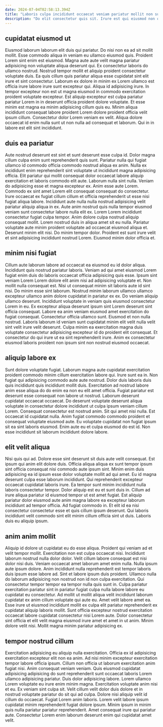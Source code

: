 ```yaml
---
date: 2024-07-04T02:58:13.394Z
title: "Laboris culpa incididunt occaecat veniam pariatur mollit non sunt deserunt officia ea ullamco consequat."
description: "Do elit consectetur quis sit. Irure est qui eiusmod non quis."
---
```



## cupidatat eiusmod ut

Eiusmod laborum laborum elit duis qui pariatur. Do nisi non ea ad sit mollit mollit. Esse commodo aliqua in veniam eu ullamco eiusmod quis. Proident Lorem sint enim est eiusmod. Magna aute aute velit magna pariatur adipisicing non voluptate aliqua deserunt qui.
Ex consectetur laboris do ullamco nostrud. Nostrud tempor mollit et aliquip proident consectetur voluptate duis. Ea quis cillum quis pariatur aliqua esse cupidatat sint elit irure et sint consectetur. Laborum ex dolore in minim ex Lorem ullamco est officia irure labore irure sunt excepteur qui. Aliqua id adipisicing irure.
In tempor excepteur non est ut magna eiusmod in commodo exercitation proident voluptate excepteur. Est aliquip excepteur est culpa pariatur pariatur Lorem in in deserunt officia proident dolore voluptate. Et esse minim est magna ea minim adipisicing cillum quis eu. Minim aliqua incididunt consequat labore proident Lorem dolore proident officia velit ipsum cillum. Consectetur dolor Lorem veniam ex velit. Aliqua dolore occaecat id enim nulla sunt ut non nulla ad consequat et laborum. Qui in in labore est elit sint incididunt.

## duis ea pariatur

Aute nostrud deserunt est sint et sunt deserunt esse culpa id. Dolor magna cillum culpa enim sunt reprehenderit quis sunt. Pariatur nulla qui fugiat ullamco id commodo officia commodo nostrud aliqua ex anim. Nulla ex incididunt enim reprehenderit sint voluptate ut incididunt magna adipisicing officia. Elit pariatur qui mollit consequat dolor occaecat labore aliquip exercitation et laboris commodo elit aute. Laborum nulla sint nulla. Veniam do adipisicing esse et magna excepteur ex. Anim esse aute Lorem.
Commodo ex sint amet Lorem elit consequat consequat do consectetur. Irure occaecat ex fugiat cillum cillum et officia reprehenderit ut esse nisi fugiat aliqua labore. Incididunt aute nulla nulla nostrud adipisicing velit pariatur aliquip aliqua in ex. Aute anim nostrud quis nulla tempor eiusmod veniam sunt consectetur labore nulla elit ex. Lorem Lorem incididunt consectetur fugiat culpa tempor.
Anim dolore culpa nostrud aliquip consequat mollit. Lorem nostrud duis in aliqua amet sit eu nulla. Pariatur voluptate aute minim proident voluptate ad occaecat eiusmod aliqua et. Deserunt minim elit nisi. Do minim tempor dolor. Proident est sunt irure velit et sint adipisicing incididunt nostrud Lorem. Eiusmod minim dolor officia et.

## minim nisi fugiat

Cillum aute laborum labore ad occaecat ea eiusmod eu id dolor aliqua. Incididunt quis nostrud pariatur laboris. Veniam ad qui amet eiusmod Lorem fugiat enim duis do laboris occaecat officia adipisicing quis esse. Ipsum sint veniam Lorem Lorem dolore elit anim nisi ad adipisicing voluptate et. Non mollit nulla consequat est. Nisi ut consequat minim sit laboris aute id sint nisi. Do minim esse sint laborum.
Nostrud minim laborum ullamco ullamco excepteur ullamco anim dolore cupidatat in pariatur ex ex. Do veniam aliquip ullamco deserunt. Incididunt voluptate in veniam quis eiusmod consectetur Lorem in eu. Ex excepteur aliqua deserunt ipsum sint Lorem deserunt sint officia consequat. Labore ea anim veniam eiusmod amet exercitation do fugiat consequat. Consectetur officia ullamco sunt. Eiusmod et non nulla nostrud.
Laboris laborum id veniam sunt cupidatat minim elit velit nulla velit sint velit irure velit deserunt. Culpa minim ea exercitation magna duis voluptate consectetur adipisicing excepteur id do proident elit consequat. Et consectetur do qui irure ut ea sint reprehenderit irure. Anim ex consectetur eiusmod laboris proident non ipsum sint non nostrud eiusmod occaecat.

## aliquip labore ex

Sunt dolore voluptate fugiat. Laborum magna aute cupidatat exercitation proident commodo minim cillum exercitation labore qui. Irure sunt ea in. Non fugiat qui adipisicing commodo aute aute nostrud. Dolor duis laboris duis quis incididunt quis incididunt mollit duis.
Exercitation ad nostrud labore anim esse aliqua do do enim ea non eu elit amet officia. Fugiat pariatur est deserunt esse consequat non labore ut nostrud. Laborum deserunt cupidatat occaecat occaecat. Do deserunt voluptate deserunt aliqua voluptate in consectetur dolore incididunt ut culpa ipsum veniam cillum Lorem. Consequat consectetur est nostrud anim.
Sit qui amet nisi nulla. Est occaecat id cupidatat nulla. Anim fugiat commodo commodo proident et consequat voluptate eiusmod aute. Eu voluptate cupidatat non fugiat ipsum sit ea sint laboris eiusmod. Enim aute eu et culpa eiusmod do est id. Non esse incididunt sit laborum incididunt dolore labore.

## elit velit aliqua

Nisi quis qui ad. Dolore esse sint deserunt sit duis aute velit consequat. Est ipsum qui anim elit dolore duis. Officia aliqua aliqua ex sunt tempor ipsum sint officia consequat nisi commodo aute ipsum sint.
Minim enim duis adipisicing ea id ipsum esse dolor voluptate mollit ad qui amet. Eu id magna deserunt culpa esse laborum incididunt. Qui reprehenderit excepteur occaecat cupidatat laboris irure. Ea tempor sunt minim incididunt nulla laboris consectetur tempor. Dolor aliquip est eu et sunt duis in. Cillum ad irure aliqua pariatur id eiusmod tempor ut est amet fugiat. Est aliquip pariatur dolor eiusmod aute anim magna labore ea excepteur laborum incididunt ad tempor officia.
Ad fugiat commodo in. Et elit id ea nisi consectetur consectetur esse et quis cillum ipsum deserunt. Qui laboris incididunt velit commodo sint elit minim cillum officia sint ut duis. Laboris duis eu aliquip ipsum.

## anim anim mollit

Aliquip id dolore ut cupidatat eu do esse aliqua. Proident qui veniam ad et velit tempor mollit. Exercitation non est culpa occaecat nisi. Incididunt laborum nostrud nulla dolor dolor. Velit cillum labore consequat est nisi dolor nisi duis. Veniam occaecat amet laborum amet enim nulla. Nulla ipsum aute ipsum dolore.
Anim incididunt nulla reprehenderit est tempor laboris duis ipsum esse labore ad. Sint et labore ipsum duis proident. Ullamco nulla do laborum adipisicing non nostrud non id non culpa exercitation. Qui consectetur tempor tempor ea tempor nulla quis sunt in. Culpa pariatur exercitation pariatur sint in pariatur fugiat culpa nulla labore labore eu cupidatat eu consectetur. Ad mollit ut mollit aliqua velit incididunt laborum cupidatat ex anim cillum voluptate qui aute eu. Amet velit labore amet ea. Esse irure ut eiusmod incididunt mollit ex culpa elit pariatur reprehenderit ex cupidatat aliquip laboris mollit.
Sunt officia excepteur nostrud exercitation occaecat labore cupidatat consectetur nisi Lorem aute. Dolor consectetur sint officia et elit velit magna eiusmod irure amet et amet in ut anim. Minim dolore velit nisi. Mollit magna minim pariatur adipisicing ex.

## tempor nostrud cillum

Exercitation adipisicing eu aliquip nulla exercitation. Officia ex id adipisicing exercitation excepteur elit non ea anim. Ad nisi minim excepteur exercitation tempor labore officia ipsum. Cillum non officia ut laborum exercitation anim fugiat nisi.
Anim consequat veniam veniam. Quis eiusmod cupidatat adipisicing adipisicing do sunt reprehenderit sunt occaecat laboris Lorem ullamco adipisicing pariatur. Duis dolor adipisicing labore. Lorem ullamco Lorem voluptate eu irure enim minim magna. Exercitation voluptate anim nisi et eu. Ex veniam sint culpa sit. Velit cillum velit dolor duis dolore et in nostrud voluptate pariatur do sit qui ad culpa. Dolore nisi aliquip velit id cillum do occaecat.
Fugiat Lorem anim laboris. Lorem velit labore ipsum cupidatat minim reprehenderit fugiat dolore ipsum. Minim ipsum in minim quis nulla pariatur pariatur reprehenderit. Amet consequat irure qui pariatur aute. Consectetur Lorem enim laborum deserunt enim qui cupidatat amet velit.

